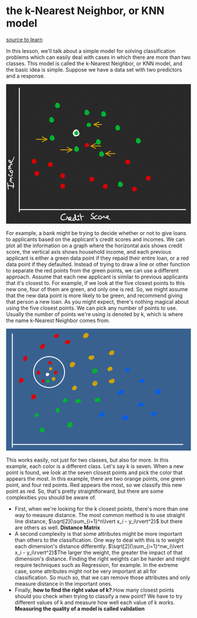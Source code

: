 # the k-Nearest Neighbor, or KNN model
[source to learn](https://web.archive.org/web/20200121091131/http://www.statsoft.com/Textbook/k-Nearest-Neighbors)

In this lesson, we'll talk about a simple model for solving classification problems  which can easily deal with cases in which there are more than two classes. This model is called the k-Nearest Neighbor, or KNN model, and the basic idea is simple. Suppose we have a data set with two predictors and a response. 

![knearest1](images/2022/02/Knearest.png)

For example, a bank might be trying to decide whether or not to give loans to applicants based on the applicant's credit scores and incomes. We can plot all the information on a graph where the horizontal axis shows credit score, the vertical axis shows household income, and each previous applicant is either a green data point if they repaid their entire loan, or a red data point if they defaulted. Instead of trying to draw a line or other function to separate the red points from the green points, we can use a different approach. Assume that each new applicant is similar to previous applicants that it's closest to. For example, if we look at the five closest points to this new one, four of them are green, and only one is red. So, we might assume that the new data point is more likely to be green, and recommend giving that person a new loan. As you might expect, there's nothing magical about using the five closest points.
We can pick any number of points to use. Usually the number of points we're using is denoted by k, which is where the name k-Nearest Neighbor comes from.

![knearest](images/2022/02/knearest1.png)

This works easily, not just for two classes, but also for more. In this example, each color is a different class. Let's say k is seven.
When a new point is found, we look at the seven closest points and pick the color that appears the most. In this example, there are two orange points, one green point, and four red points. Red appears the most, so we classify this new point as red. So, that's pretty straightforward, but there are some complexities you should be aware of.

- First, when we're looking for the k closest points, there's more than one way to measure distance. The most common method is to use straight line distance, $\sqrt[2]{\sum_{i=1}^n\lvert x_i - y_i\rvert^2}$ but there are others as well. **Distance Matrix**
- A second complexity is that some attributes might be more important than others to the classification. One way to deal with this is to weight each dimension's distance differently. $\sqrt[2]{\sum_{i=1}^nw_i\lvert x_i - y_i\rvert^2}$The larger the weight, the greater the impact of that dimension's distance. Finding the right weights can be harder and might require techniques such as Regression, for example. In the extreme case, some attributes might not be very important at all for classification. So much so, that we can remove those attributes and only measure distance in the important ones.
- Finally, **how to find the right value of k?**.How many closest points should you check when trying to classify a new point? We have to try different values of k and measure how well each value of k works. **Measuring the quality of a model is called validation**
